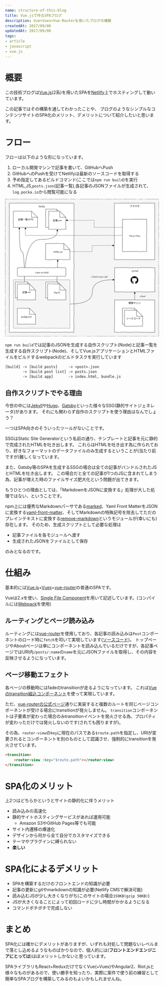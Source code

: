 ```yaml
---
name: structure-of-this-blog
title: Vue.jsで作るSPAブログ
description: Vue+Vuex+Vue-Routerを用いたブログの構築
createdAt: 2017/09/06
updatedAt: 2017/09/06
tags:
- article
- javascript
- vue.js
---
```


# 概要

この技術ブログは[Vue.js][](2系)を用いたSPAを[Netlify][]上でホスティングして動いています。

この記事ではその構築を通してわかったことや、
ブログのようなシンプルなコンテンツサイトのSPA化のメリット、デメリットについて紹介したいと思います。

# フロー

フローは以下のような形になっています。

1. ローカル開発マシンで記事を書いて、GitHubへPush
1. GitHubへのPushを受けてNetlifyは最新のソースコードを取得する
1. 予め指定してあるビルドコマンド(ここでは`npm run build`)を実行
1. HTML,JS,`posts.json`(記事一覧),各記事のJSONファイルが生成されて、`log.pocka.io`から閲覧可能になる

![structure](/images/blog-20170905.svg)

`npm run build`では記事のJSONを生成する自作スクリプト(Node)と記事一覧を生成する自作スクリプト(Node)、そしてVue.jsアプリケーションとHTMLファイルをビルドするwebpackのビルドタスクを実行しています

```
[build] -> [build posts]     -> <post>.json
        -> [build post list] -> posts.json
        -> [build app]       -> index.html, bundle.js
```

## 自作スクリプトでやる理由

今世の中には[Jekyll][]や[Hugo][]、[Gatsby][]といった様々なSSG(静的サイトジェネレータ)があります。
それにも関わらず自作のスクリプトを使う理由はなんでしょう？


一つはSPA向きのそういったツールがないことです。

SSGはStatic Site Generatorという名前の通り、テンプレートと記事を元に静的で完成されたHTMLを吐き出します。
これらはHTMLを吐き出す為に作られており、好きなフォーマットのデータファイルのみ生成するということが(当たり前ですが)難しくなっています。

また、Gatsby等のSPAを生成するSSGの場合は全ての記事がバンドルされたJSとHTMLを吐き出します。
この場合だと全ての記事が1つのJSに含まれてしまう為、記事が増えた時のファイルサイズ肥大化という問題が出てきます。


もうひとつの理由としては、「MarkdownをJSONに変換する」処理が大した処理ではない、ということです。

npm上には優秀なMarkdownパーサである[marked][]、Yaml Front MatterをJSONに変換する[yaml-front-matter][]、そしてMarkdownの特殊記号を除去してただのプレインテキストに変換する[remove-markdown][]というモジュールが(幸いにも)存在します。
そのため、生成スクリプトとして必要な処理は

+ 記事ファイルを各モジュールへ渡す
+ 生成されたJSONをファイルとして保存

のみとなるのです。

# 仕組み

基本的には[Vue.js][]+[Vuex][]+[vue-router][]の普通のSPAです。

Vueは2.xを使い、[Single File Component](https://jp.vuejs.org/v2/guide/single-file-components.html)を用いて記述しています。(コンパイルには[Webpack][]を使用)

## ルーティングとページ読み込み

ルーティングには[vue-router][]を使用しており、各記事の読み込みは`Post`コンポーネントのロード時に`fetch`を叩いて実現しています([ソースコード](https://github.com/pocka/log.pocka.io/blob/d5de2c064ea8076eeaad3fcd427dcf187bb70014/src/js/pages/Post.vue#L63))。
トップページやAboutページは単にコンポーネントを読み込んでいるだけですが、各記事ページではURI内`/posts/:name`の`name`を元にJSONファイルを取得し、その内容を反映させるようになっています。

## ページ移動エフェクト

各ページの移動時にはfadeのtransitionが走るようになっています。
これは[Vueのtransition組込コンポーネント](https://jp.vuejs.org/v2/guide/transitions.html)を使って実現しています。

ただ、[vue-routerの公式ページ](https://router.vuejs.org/ja/advanced/transitions.html)通りに実装すると複数のルートを同じページコンポーネントが受ける場合にtransitionが発火しません。
`transition`コンポーネントは子要素が変わった場合のみtransitionイベントを発火させる為、プロパティが変わっただけでは発火しないのです(されても困りますが)。

その為、`router-view`の`key`に現在のパスである`$route.path`を指定し、URIが変更されるとコンポーネントを別のものとして認識させ、強制的にtransitionを発火させています。

```html
<transition>
    <router-view :key="$route.path"></router-view>
</transition>
```

# SPA化のメリット

上2つはどちらかというとサイトの静的化に伴うメリット

+ 読み込みの高速化
+ 静的サイトホスティングサービスがあれば運用可能
  - Amazon S3やGitHub Pages等でも可能
+ サイト内遷移の爆速化
+ デザインから何から全て自分でカスタマイズできる
+ テーマやプラグインに縛られない
+ **楽しい**

# SPA化によるデメリット

+ SPAを構築するだけのフロントエンドの知識が必要
+ 記事の更新にgitやmarkdownの知識が必要(Netlify CMSで解決可能)
+ 読み込むJSが少し大きくなりがち(このサイトの場合`150KB(gzip 50KB)`)
+ JSが大きくなることによって初回ロードに少し時間がかかるようになる
+ コマンドポチポチで完成しない

# まとめ

SPA化には確かにデメリットがありますが、いずれも対処して問題ないレベルまで落とし込めるようなものばかりなので、個人的には(**フロントエンドエンジニアにとっては**)ほぼメリットしかないと思っています。

SPAライブラリもReact+ReduxだけでなくVue(+Vuex)やAngular2、Riot.jsと様々なものがあるので、使い勝手を知ったり、実際に案件で使う前の練習として簡単なSPAブログを構築してみるのもよいかもしれませんね。



[netlify]:https://www.netlify.com/
[webpack]:https://webpack.js.org/
[vue.js]:https://jp.vuejs.org/index.html
[vuex]:https://vuex.vuejs.org/ja/
[jekyll]:https://github.com/jekyll/jekyll
[hugo]:https://github.com/gohugoio/hugo
[gatsby]:https://github.com/gatsbyjs/gatsby
[marked]:https://github.com/chjj/marked
[yaml-front-matter]:https://github.com/dworthen/js-yaml-front-matter
[remove-markdown]:https://github.com/stiang/remove-markdown
[vue-router]:https://router.vuejs.org/ja/
